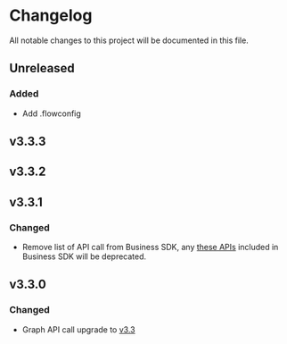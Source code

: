 # Changelog

All notable changes to this project will be documented in this file.


## Unreleased
### Added
- Add .flowconfig

## v3.3.3

## v3.3.2

## v3.3.1
### Changed
- Remove list of API call from Business SDK, any [these APIs](https://developers.facebook.com/docs/graph-api/changelog/4-30-2019-endpoint-deprecations) included in Business SDK will be deprecated.   

## v3.3.0
### Changed
- Graph API call upgrade to [v3.3](https://developers.facebook.com/docs/graph-api/changelog/version3.3)
